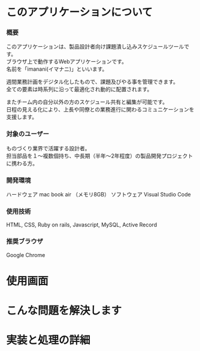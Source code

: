 # このアプリケーションについて
### 概要
このアプリケーションは、製品設計者向け課題潰し込みスケジュールツールです。<br>
ブラウザ上で動作するWebアプリケーションです。<br>
名前を「imanani(イマナニ)」といいます。<br>

週間業務計画をデジタル化したもので、課題及びやる事を管理できます。<br>
全ての要素は時系列に沿って最適化され動的に配置されます。<br>

またチーム内の自分以外の方のスケジュール共有と編集が可能です。<br>
日程の見える化により、上長や同僚との業務進行に関わるコミュニケーションを支援します。<br>

### 対象のユーザー
ものづくり業界で活躍する設計者。<br>
担当部品を１〜複数個持ち、中長期（半年〜2年程度）の製品開発プロジェクトに携わる方。<br>

### 開発環境
ハードウェア
mac book air （メモリ8GB）
ソフトウェア
Visual Studio Code

### 使用技術
HTML, CSS, Ruby on rails, Javascript, MySQL, Active Record

### 推奨ブラウザ
Google Chrome

# 使用画面

# こんな問題を解決します

# 実装と処理の詳細


